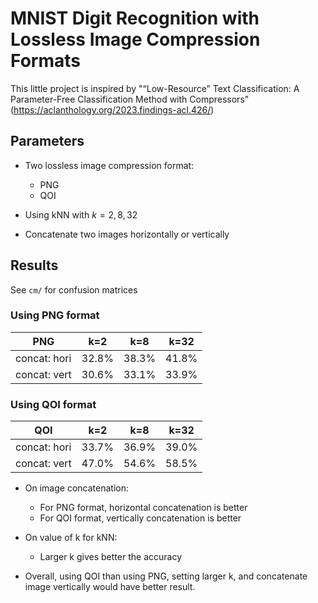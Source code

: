 # MNIST Digit Recognition with Lossless Image Compression Formats

This little project is inspired by "“Low-Resource” Text Classification: A Parameter-Free Classification Method with Compressors" (https://aclanthology.org/2023.findings-acl.426/)

## Parameters

- Two lossless image compression format:
  - PNG
  - QOI

- Using kNN with $k = 2, 8, 32$

- Concatenate two images horizontally or vertically

## Results

See `cm/` for confusion matrices

### Using PNG format

PNG          | k=2 | k=8 | k=32
-------------|-----|-----|------
concat: hori |32.8%|38.3%|41.8%
concat: vert |30.6%|33.1%|33.9%


### Using QOI format

QOI          | k=2 | k=8 | k=32
-------------|-----|-----|------
concat: hori |33.7%|36.9%|39.0%
concat: vert |47.0%|54.6%|58.5%


- On image concatenation:
  - For PNG format, horizontal concatenation is better
  - For QOI format, vertically concatenation is better

- On value of k for kNN:
  - Larger k gives better the accuracy

- Overall, using QOI than using PNG, setting larger k, and concatenate image vertically would have better result.